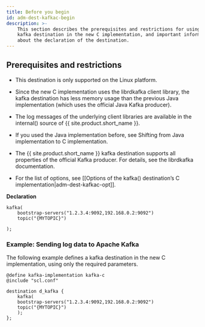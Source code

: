 ```yaml
---
title: Before you begin
id: adm-dest-kafkac-begin
description: >-
    This section describes the prerequisites and restrictions for using the
    kafka destination in the new C implementation, and important information
    about the declaration of the destination.
---
```


## Prerequisites and restrictions

- This destination is only supported on the Linux platform.

- Since the new C implementation uses the librdkafka client library,
    the kafka destination has less memory usage than the previous Java
    implementation (which uses the official Java Kafka producer).

- The log messages of the underlying client libraries are available in
    the internal() source of {{ site.product.short_name }}.

- If you used the Java implementation before, see
    Shifting from Java implementation to C implementation.

- The {{ site.product.short_name }} kafka destination supports all properties of the
    official Kafka producer. For details, see the librdkafka documentation.

- For the list of options, see
    [[Options of the kafka() destination&#8217;s C implementation|adm-dest-kafkac-opt]].

**Declaration**

```config
kafka(
    bootstrap-servers("1.2.3.4:9092,192.168.0.2:9092")
    topic("{MYTOPIC}")

);
```

### Example: Sending log data to Apache Kafka

The following example defines a kafka destination in the new C
implementation, using only the required parameters.

```config
@define kafka-implementation kafka-c 
@include "scl.conf"

destination d_kafka {
    kafka(
    bootstrap-servers("1.2.3.4:9092,192.168.0.2:9092")
    topic("{MYTOPIC}")
    );
};
```
